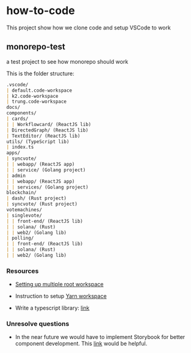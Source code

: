 # how-to-code

This project show how we clone code and setup VSCode to work

## monorepo-test

a test project to see how monorepo should work

This is the folder structure:

```md
.vscode/
| default.code-workspace
| k2.code-workspace
| trung.code-workspace
docs/
components/
| cards/
| | Workflowcard/ (ReactJS lib)
| DirectedGraph/ (ReactJS lib)
| TextEditor/ (ReactJS lib)
utils/ (TypeScript lib)
| index.ts
apps/
| syncvote/
| | webapp/ (ReactJS app)
| | service/ (Golang project)
| admin
| | webapp/ (ReactJS app)
| | services/ (Golang project)
blockchain/
| dash/ (Rust project)
| syncvote/ (Rust project)
votemachines/
| singlevote/
| | front-end/ (ReactJS lib)
| | solana/ (Rust)
| | web2/ (Golang lib)
| polling/
| | front-end/ (ReactJS lib)
| | solana/ (Rust)
| | web2/ (Golang lib)
```

### Resources

- [Setting up multiple root workspace](https://medium.com/rewrite-tech/visual-studio-code-tips-for-monorepo-development-with-multi-root-workspaces-and-extension-6b69420ecd12)

- Instruction to setup [Yarn workspace](https://classic.yarnpkg.com/lang/en/docs/workspaces/)

- Write a typescript library: [link](https://www.tsmean.com/articles/how-to-write-a-typescript-library/)

### Unresolve questions

- In the near future we would have to implement Storybook for better component development. This [link](https://github.com/storybookjs/storybook/discussions/22521) would be helpful.
